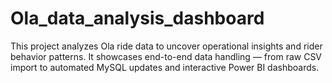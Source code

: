 # Ola_data_analysis_dashboard
This project analyzes Ola ride data to uncover operational insights and rider behavior patterns. It showcases end-to-end data handling — from raw CSV import to automated MySQL updates and interactive Power BI dashboards.
